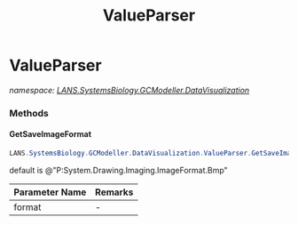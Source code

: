 ﻿---
title: ValueParser
---

# ValueParser
_namespace: [LANS.SystemsBiology.GCModeller.DataVisualization](N-LANS.SystemsBiology.GCModeller.DataVisualization.html)_



### Methods

#### GetSaveImageFormat
```csharp
LANS.SystemsBiology.GCModeller.DataVisualization.ValueParser.GetSaveImageFormat(System.String)
```
default is @"P:System.Drawing.Imaging.ImageFormat.Bmp"

|Parameter Name|Remarks|
|--------------|-------|
|format|-|





